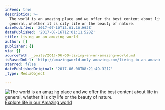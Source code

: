 ```yaml
---
inFeed: true
description: >-
  The world is an amazing place and we offer the best content about life in
  general, whether it is city life or the beauty of nature. 
dateModified: '2017-07-16T12:01:10.993Z'
datePublished: '2017-07-16T12:01:11.528Z'
title: Living an an amazing world
author: []
publisher: {}
via: {}
sourcePath: _posts/2017-06-08-living-an-an-amazing-world.md
isBasedOnUrl: 'http://amazingworld.only-amazing.com/living-in-an-amazing-world'
starred: false
datePublishedOriginal: '2017-06-08T08:21:49.321Z'
_type: MediaObject

---
```

![The world is an amazing place and we offer the best content about life in general, whether it is city life or the beauty of nature. ](https://the-grid-user-content.s3-us-west-2.amazonaws.com/36f6725f-d2c8-4083-b9b6-73b17ea69560.jpg)
[Explore life in our Amazing world][0]

[0]: http://amazingworld.only-amazing.com/living-in-an-amazing-world